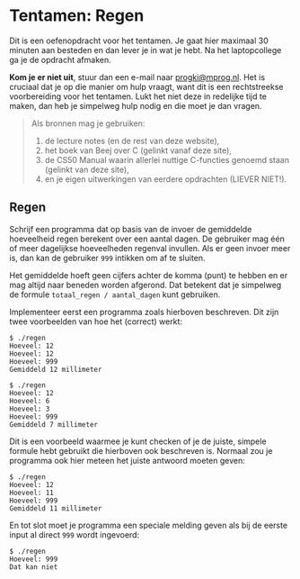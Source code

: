 # Tentamen: Regen

Dit is een oefenopdracht voor het tentamen. Je gaat hier maximaal 30 minuten aan besteden en dan lever je in wat je hebt. Na het laptopcollege ga je de opdracht afmaken.

**Kom je er niet uit**, stuur dan een e-mail naar <progki@mprog.nl>. Het is cruciaal dat je op die manier om hulp vraagt, want dit is een rechtstreekse voorbereiding voor het tentamen. Lukt het niet deze in redelijke tijd te maken, dan heb je simpelweg hulp nodig en die moet je dan vragen.

> Als bronnen mag je gebruiken:
> 
> 1. de lecture notes (en de rest van deze website),
> 2. het boek van Beej over C (gelinkt vanaf deze site),
> 3. de CS50 Manual waarin allerlei nuttige C-functies genoemd staan (gelinkt van deze site),
> 4. en je eigen uitwerkingen van eerdere opdrachten (LIEVER NIET!).

## Regen

Schrijf een programma dat op basis van de invoer de gemiddelde hoeveelheid regen berekent over een aantal dagen. De gebruiker mag één of meer dagelijkse hoeveelheden regenval invullen. Als er geen invoer meer is, dan kan de gebruiker `999` intikken om af te sluiten.

Het gemiddelde hoeft geen cijfers achter de komma (punt) te hebben en er mag altijd naar beneden worden afgerond. Dat betekent dat je simpelweg de formule `totaal_regen / aantal_dagen` kunt gebruiken.

Implementeer eerst een programma zoals hierboven beschreven. Dit zijn twee voorbeelden van hoe het (correct) werkt:

    $ ./regen
    Hoeveel: 12
    Hoeveel: 12
    Hoeveel: 999
    Gemiddeld 12 millimeter
    
    $ ./regen
    Hoeveel: 12
    Hoeveel: 6
    Hoeveel: 3
    Hoeveel: 999
    Gemiddeld 7 millimeter

Dit is een voorbeeld waarmee je kunt checken of je de juiste, simpele formule hebt gebruikt die hierboven ook beschreven is. Normaal zou je programma ook hier meteen het juiste antwoord moeten geven:

    $ ./regen
    Hoeveel: 12
    Hoeveel: 11
    Hoeveel: 999
    Gemiddeld 11 millimeter

En tot slot moet je programma een speciale melding geven als bij de eerste input al direct `999` wordt ingevoerd:

    $ ./regen
    Hoeveel: 999
    Dat kan niet

